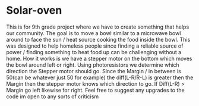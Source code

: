 # Solar-oven
This is for 9th grade project where we have to create something that helps our community. The goal is to move a bowl similar to a microwave bowl around to face the sun / heat source cooking the food inside the bowl. This was designed to help homeless people since finding a reliable source of power / finding something to heat food up can be challenging without a home. How it works is we have a stepper motor on the bottom which moves the bowl around left or right. Using photoresistors we determine which direction the Stepper motor should go. Since the Margin / in between is 50(can be whatever just 50 for example) the diff(L-R/R-L) is greater then the Margin then the stepper motor knows which direction to go. If Diff(L-R) > Margin go left likewise for right. Feel free to suggest any upgrades to the code im open to any sorts of criticism
